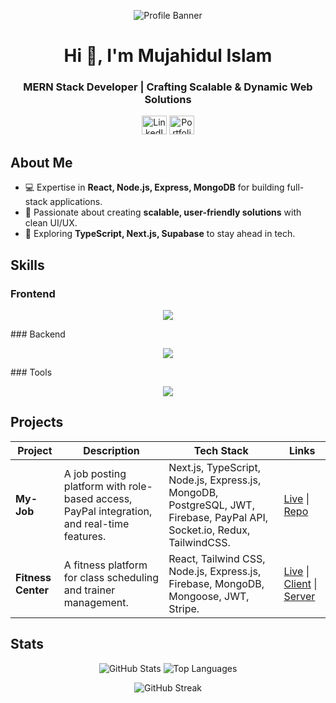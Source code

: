 <p align="center">
  <img src="https://res.cloudinary.com/your-account/image/upload/v1234567890/custom-banner.png](https://res.cloudinary.com/diez3alve/image/upload/v1736714086/Black-and-White-Gradient-Personal-Linked-In-Banner_huoewl.png" alt="Profile Banner" />
</p>

<h1 align="center">Hi 👋, I'm Mujahidul Islam</h1>
<h3 align="center">MERN Stack Developer | Crafting Scalable & Dynamic Web Solutions</h3>

<p align="center">
  <a href="https://linkedin.com/in/mujahidul-islam-07b5a42a0"><img src="https://raw.githubusercontent.com/rahuldkjain/github-profile-readme-generator/master/src/images/icons/Social/linked-in-alt.svg" alt="LinkedIn" height="30" width="40" /></a>
  <a href="https://your-portfolio.com"><img src="https://img.icons8.com/ios-filled/50/ffffff/portfolio.png" alt="Portfolio" height="30" width="40" /></a>
</p>

## About Me
- 💻 Expertise in **React, Node.js, Express, MongoDB** for building full-stack applications.
- 🚀 Passionate about creating **scalable, user-friendly solutions** with clean UI/UX.
- 🌟 Exploring **TypeScript, Next.js, Supabase** to stay ahead in tech.

## Skills
### Frontend
<p align="center">
  <img src="https://skillicons.dev/icons?i=react,nextjs,redux,vuejs,typescript,html,css,tailwind" />
</p>
### Backend
<p align="center">
  <img src="https://skillicons.dev/icons?i=nodejs,express,mongodb,postgres,mysql,firebase,supabase" />
</p>
### Tools
<p align="center">
  <img src="https://skillicons.dev/icons?i=vscode,vercel,postman,npm" />
</p>

## Projects
| Project | Description | Tech Stack | Links |
|---------|-------------|------------|-------|
| **My-Job** | A job posting platform with role-based access, PayPal integration, and real-time features. | Next.js, TypeScript, Node.js, Express.js, MongoDB, PostgreSQL, JWT, Firebase, PayPal API, Socket.io, Redux,  TailwindCSS. | [Live](https://my-job.com) \| [Repo](https://github.com/Mujahid2000/my-job) |
| **Fitness Center** | A fitness platform for class scheduling and trainer management. | React, Tailwind CSS, Node.js, Express.js, Firebase, MongoDB, Mongoose, JWT, Stripe. | [Live](https://gym-center-eta.vercel.app) \| [Client](https://github.com/Mujahid2000/gym-center) \| [Server](https://github.com/Mujahid2000/gym-server) |

## Stats
<p align="center">
  <img src="https://github-readme-stats.vercel.app/api?username=mujahid2000&show_icons=true&theme=tokyonight&hide_border=true" alt="GitHub Stats" />
  <img src="https://github-readme-stats.vercel.app/api/top-langs?username=mujahid2000&layout=compact&theme=tokyonight&hide_border=true" alt="Top Languages" />
</p>
<p align="center">
  <img src="https://github-readme-streak-stats.herokuapp.com?user=mujahid2000&theme=tokyonight&hide_border=true&card_width=500" alt="GitHub Streak" />
</p>

